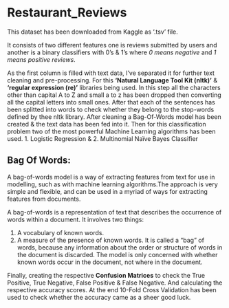 # Restaurant_Reviews

This dataset has been downloaded from Kaggle as ‘.tsv’ file.

It consists of two different features one is reviews submitted by users and another is a binary classifiers with 0’s & 1’s where *0 means negative* and *1 means positive reviews*.

As the first column is filled with text data, I’ve separated it for further text cleaning and pre-processing. For this **‘Natural Language Tool Kit (nltk)’** & **‘regular expression (re)’** libraries being used.
In this step all the characters other than capital A to Z and small a to z has been dropped then converting all the capital letters into small ones. After that each of the sentences has been splitted into words to check whether they belong to the stop-words defined by thee nltk library.
After cleaning a Bag-Of-Words model has been created & the text data has been fed into it. 
Then for this classification problem two of the most powerful Machine Learning algorithms has been used. 1. Logistic Regression & 2. Multinomial Naïve Bayes Classifier

## Bag Of Words:
A bag-of-words model is a way of extracting features from text for use in modelling, such as with machine learning algorithms.The approach is very simple and flexible, and can be used in a myriad of ways for extracting features from documents.

A bag-of-words is a representation of text that describes the occurrence of words within a document. It involves two things:
1.	A vocabulary of known words.
2.	A measure of the presence of known words.
It is called a “bag” of words, because any information about the order or structure of words in the document is discarded. The model is only concerned with whether known words occur in the document, not where in the document.

Finally, creating the respective **Confusion Matrices** to check the True Positive, True Negative, False Positive & False Negative. And calculating the respective accuracy scores.
At the end 10-Fold Cross Validation has been used to check whether the accuracy came as a sheer good luck.
